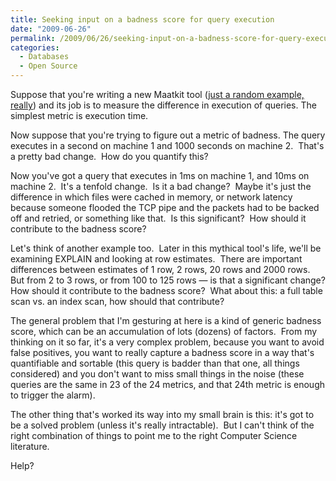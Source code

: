 ```yaml
---
title: Seeking input on a badness score for query execution
date: "2009-06-26"
permalink: /2009/06/26/seeking-input-on-a-badness-score-for-query-execution/
categories:
  - Databases
  - Open Source
---
```

Suppose that you're writing a new Maatkit tool ([just a random example, really][1]) and its job is to measure the difference in execution of queries. The simplest metric is execution time.

Now suppose that you're trying to figure out a metric of badness. The query executes in a second on machine 1 and 1000 seconds on machine 2.  That's a pretty bad change.  How do you quantify this?

Now you've got a query that executes in 1ms on machine 1, and 10ms on machine 2.  It's a tenfold change.  Is it a bad change?  Maybe it's just the difference in which files were cached in memory, or network latency because someone flooded the TCP pipe and the packets had to be backed off and retried, or something like that.  Is this significant?  How should it contribute to the badness score?

Let's think of another example too.  Later in this mythical tool's life, we'll be examining EXPLAIN and looking at row estimates.  There are important differences between estimates of 1 row, 2 rows, 20 rows and 2000 rows.  But from 2 to 3 rows, or from 100 to 125 rows &#8212; is that a significant change? How should it contribute to the badness score?  What about this: a full table scan vs. an index scan, how should that contribute?

The general problem that I'm gesturing at here is a kind of generic badness score, which can be an accumulation of lots (dozens) of factors.  From my thinking on it so far, it's a very complex problem, because you want to avoid false positives, you want to really capture a badness score in a way that's quantifiable and sortable (this query is badder than that one, all things considered) and you don't want to miss small things in the noise (these queries are the same in 23 of the 24 metrics, and that 24th metric is enough to trigger the alarm).

The other thing that's worked its way into my small brain is this: it's got to be a solved problem (unless it's really intractable).  But I can't think of the right combination of things to point me to the right Computer Science literature.

Help?

 [1]: http://code.google.com/p/maatkit/wiki/mk_upgrade
